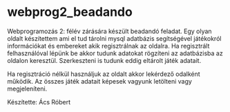 # webprog2_beadando
 Webprogramozás 2: félév zárására készült beadandó feladat.
 Egy olyan oldalt készítettem ami el tud tárolni mysql adatbázis segítségével játékokról információkat és embereket akik regisztrálnak az oldalra.
 Ha regisztrált felhasználóval lépünk be akkor tudunk adatokat rögzíteni az adatbázisba az oldalon keresztül.
 Szerkeszteni is tudunk eddig eltárolt játék adatait.
 
 Ha regisztráció nélkül használjuk az oldalt akkor lekérdező odalként működik.
 Az összes játék adatait képesek vagyunk letölteni vagy megjeleníteni.
 
 Készítette: 
 Ács Róbert

